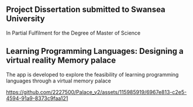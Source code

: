 ## Project Dissertation submitted to Swansea University

In Partial Fulfilment for the Degree of Master of Science

## Learning Programming Languages: Designing a virtual reality Memory palace 

The app is developed to explore the feasibility of learning programming languages through a virtual memory palace



https://github.com/2227500/Palace_v2/assets/115985919/6967e813-c2e5-4594-91a9-8373c9faa121

